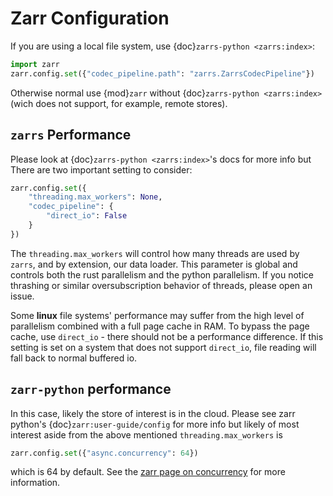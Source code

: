 # Zarr Configuration

If you are using a local file system, use {doc}`zarrs-python <zarrs:index>`:

```python
import zarr
zarr.config.set({"codec_pipeline.path": "zarrs.ZarrsCodecPipeline"})
```

Otherwise normal use {mod}`zarr` without {doc}`zarrs-python <zarrs:index>` (wich does not support, for example, remote stores).

## `zarrs` Performance

Please look at {doc}`zarrs-python <zarrs:index>`'s docs for more info but There are two important setting to consider:

```python
zarr.config.set({
    "threading.max_workers": None,
    "codec_pipeline": {
        "direct_io": False
    }
})
```

The `threading.max_workers` will control how many threads are used by `zarrs`, and by extension, our data loader.
This parameter is global and controls both the rust parallelism and the python parallelism.
If you notice thrashing or similar oversubscription behavior of threads, please open an issue.

Some **linux** file systems' performance may suffer from the high level of parallelism combined with a full page cache in RAM.
To bypass the page cache, use `direct_io` - there should not be a performance difference.
If this setting is set on a system that does not support `direct_io`, file reading will fall back to normal buffered io.

## `zarr-python` performance

In this case, likely the store of interest is in the cloud.
Please see zarr python's {doc}`zarr:user-guide/config` for more info but likely of most interest aside from the above mentioned `threading.max_workers` is

```python
zarr.config.set({"async.concurrency": 64})
```

which is 64 by default. See the [zarr page on concurrency](https://zarr.readthedocs.io/en/latest/user-guide/consolidated_metadata/#synchronization-and-concurrency) for more information.
